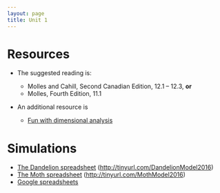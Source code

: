 ```yaml
---
layout: page
title: Unit 1
---
```


# Resources

* The suggested reading is:
  * Molles and Cahill, Second Canadian Edition, 12.1 – 12.3, __or__
  * Molles, Fourth Edition, 11.1 

* An additional resource is
  * [Fun with dimensional analysis](http://www.alysion.org/dimensional/fun.htm)

# Simulations

* [The Dandelion spreadsheet](http://tinyurl.com/DandelionModel2016) (http://tinyurl.com/DandelionModel2016)
* [The Moth spreadsheet](http://tinyurl.com/MothModel2016) (http://tinyurl.com/MothModel2016)
* [Google spreadsheets](spreadsheets.html)


